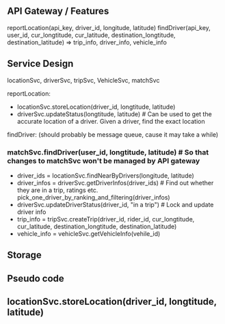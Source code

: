 ## API Gateway / Features
reportLocation(api_key, driver_id, longitude, latitude)
findDriver(api_key, user_id, cur_longtitude, cur_latitude, destination_longtitude, destination_latitude) => trip_info, driver_info, vehicle_info

## Service Design
locationSvc, driverSvc, tripSvc, VehicleSvc, matchSvc

reportLocation:
- locationSvc.storeLocation(driver_id, longtitude, latitude)
- driverSvc.updateStatus(longtitude, latitude)  # Can be used to get the accurate location of a driver. Given a driver, find the exact location

findDriver: (should probably be message queue, cause it may take a while)
### matchSvc.findDriver(user_id, longtitude, latitude) # So that changes to matchSvc won't be managed by API gateway
- driver_ids = locationSvc.findNearByDrivers(longitude, latitude)
- driver_infos = driverSvc.getDriverInfos(driver_ids)  # Find out whether they are in a trip, ratings etc.
pick_one_driver_by_ranking_and_filtering(driver_infos)
- driverSvc.updateDriverStatus(driver_id, "in a trip")   # Lock and update driver info
- trip_info = tripSvc.createTrip(driver_id, rider_id, cur_longtitude, cur_latitude, destination_longtitude, destination_latitude)
- vehicle_info = vehicleSvc.getVehicleInfo(vehile_id)



## Storage



## Pseudo code
locationSvc.storeLocation(driver_id, longtitude, latitude)
-

